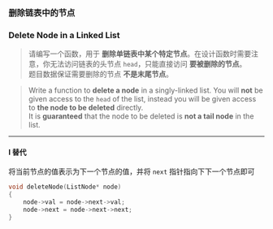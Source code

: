 ### 删除链表中的节点
### Delete Node in a Linked List

> 请编写一个函数，用于 **删除单链表中某个特定节点**。在设计函数时需要注意，你无法访问链表的头节点 `head`，只能直接访问 **要被删除的节点**。  
> 题目数据保证需要删除的节点 **不是末尾节点**。  

> Write a function to **delete a node** in a singly-linked list. You will **not** be given access to the `head` of the list, instead you will be given access to **the node to be deleted** directly.  
> It is **guaranteed** that the node to be deleted is **not a tail node** in the list.  

----------

#### I 替代

将当前节点的值表示为下一个节点的值，并将 `next` 指针指向下下一个节点即可

```cpp
void deleteNode(ListNode* node) 
{
    node->val = node->next->val;
    node->next = node->next->next;
}
```

